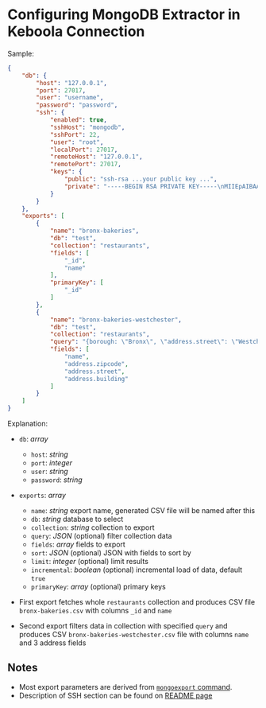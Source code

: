 # Configuring MongoDB Extractor in Keboola Connection

Sample:

```json
{
    "db": {
        "host": "127.0.0.1",
        "port": 27017,
        "user": "username",
        "password": "password",
        "ssh": {
            "enabled": true,
            "sshHost": "mongodb",
            "sshPort": 22,
            "user": "root",
            "localPort": 27017,
            "remoteHost": "127.0.0.1",
            "remotePort": 27017,
            "keys": {
                "public": "ssh-rsa ...your public key ...",
                "private": "-----BEGIN RSA PRIVATE KEY-----\nMIIEpAIBAA... your private key with newline characters ... lodS0y8w==\n-----END RSA PRIVATE KEY-----"
            }
        }
    },
    "exports": [
        {
            "name": "bronx-bakeries",
            "db": "test",
            "collection": "restaurants",
            "fields": [
                "_id",
                "name"
            ],
            "primaryKey": [
                "_id"
            ]
        },
        {
            "name": "bronx-bakeries-westchester",
            "db": "test",
            "collection": "restaurants",
            "query": "{borough: \"Bronx\", \"address.street\": \"Westchester Avenue\"}",
            "fields": [
                "name",
                "address.zipcode",
                "address.street",
                "address.building"
            ]
        }
    ]
}
```

Explanation:

- `db`: *array*
    - `host`: *string*
    - `port`: *integer*
    - `user`: *string*
    - `password`: *string*

- `exports`: *array*
    - `name`: *string* export name, generated CSV file will be named after this
    - `db`: *string* database to select
    - `collection`: *string* collection to export
    - `query`: *JSON* (optional) filter collection data
    - `fields`: *array* fields to export
    - `sort`: *JSON* (optional) JSON with fields to sort by
    - `limit`: *integer* (optional) limit results
    - `incremental`: *boolean* (optional) incremental load of data, default `true`
    - `primaryKey`: *array* (optional) primary keys

- First export fetches whole `restaurants` collection and produces CSV file `bronx-bakeries.csv`
with columns `_id` and `name`
- Second export filters data in collection with specified `query` and produces CSV
`bronx-bakeries-westchester.csv` file with columns `name` and 3 address fields

## Notes

- Most export parameters are derived from [`mongoexport` command](https://docs.mongodb.org/v3.2/reference/program/mongoexport/).
- Description of SSH section can be found on [README page](https://github.com/keboola/mongodb-extractor#configuration)
